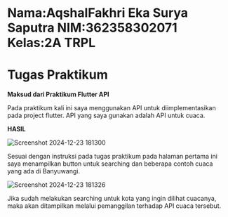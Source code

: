 # Nama:AqshalFakhri Eka Surya Saputra NIM:362358302071 Kelas:2A TRPL

# Tugas Praktikum 
**Maksud dari Praktikum Flutter API**


Pada praktikum kali ini saya menggunakan API untuk diimplementasikan pada project flutter. API yang saya gunakan adalah API untuk cuaca.

**HASIL**

![Screenshot 2024-12-23 181300](https://github.com/user-attachments/assets/0abcb465-aa69-432e-b104-39a48e3d175c)

Sesuai dengan instruksi pada tugas praktikum pada halaman pertama ini saya menampilkan button untuk searching dan beberapa contoh cuaca yang ada di Banyuwangi.

![Screenshot 2024-12-23 181326](https://github.com/user-attachments/assets/8e1c4314-8014-41bb-822a-3bd2e6764b9a)

Jika sudah melakukan searching untuk kota yang ingin dilihat cuacanya, maka akan ditampilkan melalui pemanggilan terhadap API cuaca tersebut.
